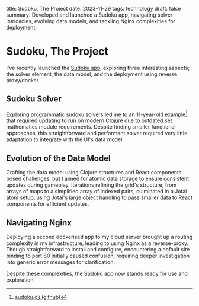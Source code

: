 title: Sudoku, The Project
date: 2023-11-29 
tags: technology
draft: false
summary: Developed and launched a Sudoku app, navigating solver intricacies, evolving data models, and tackling Nginx complexities for deployment. 

# Sudoku, The Project

I've recently launched the [Sudoku app](http://sudoku.just-the.tips), exploring three interesting aspects; the solver element, the data model, and the deployment using reverse proxy/docker.

## Sudoku Solver
Exploring programmatic sudoku solvers led me to an 11-year-old example[^3] that required updating to run on modern Clojure due to outdated set mathematics module requirements. Despite finding smaller functional approaches, this straightforward and performant solver required very little adaptation to integrate with the UI's data model.

## Evolution of the Data Model

Crafting the data model using Clojure structures and React components posed challenges, but I aimed for atomic data storage to ensure consistent updates during gameplay. Iterations refining the grid's structure, from arrays of maps to a simplified array of indexed pairs, culminated in a Jotai atom setup, using Jotai's large object handling to pass smaller data to React components for efficient updates.

## Navigating Nginx

Deploying a second dockerised app to my cloud server brought up a routing complexity in my infrastructure, leading to using Nginx as a reverse-proxy. Though straightforward to install and configure, encountering a default site binding to port 80 initially caused confusion, requiring deeper investigation into generic error messages for clarification.

Despite these complexities, the Sudoku app now stands ready for use and exploration.

[^3]: [sudoku.clj (github)](https://gist.github.com/ship561/3755868)
